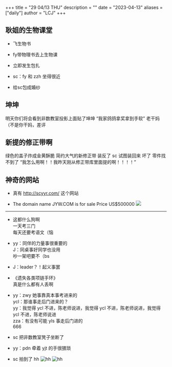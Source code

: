 +++
title = "29 04/13 THU"
description = ""
date = "2023-04-13"
aliases = ["daily"]
author = "LCJ"
+++

## 耿姐的生物课堂
- 飞生物书

- fy带物理书去上生物课

- 立即发生包扎

- sc：fy 和 zzh 坐得很近

- 给sc包成婚纱

## 坤坤
明天你们将会看到非数教室投影上面贴了坤坤
“我家鸽鸽拿奖拿到手软”
老干妈（不是你干妈，差评

## 新提的修正带啊
绿色的盖子炸成金黄酥脆
简约大气的新修正带
装反了
sc 试图装回来
坏了
零件找不到了
“我怎么用啊！！我昨天刚从修正带库里面提的啊！！！！”

## 神奇的网站
- 真有 http://scyyr.com/ 这个网站

- The domain name JYW.COM is for sale Price US$500000
![](https://cdn.xalaok.top/images/sbdaily/2023/04/13/The-domain-name-JYW.COM-is-for-sale.png)

---

- 这都什么狗啊  
一天考三门  
每天还要考语文（恼

- yy：同伴的力量事很重要的  
J：同桌事好同学也没用  
吵一架吧要不（bs

- J：leader？！起义事罢

- 《遗失各类项链手环》  
真是什么都有人丢啊

- yy：zwy 她事靠真本事考进来的  
ycl：那谁事走后门进来的？  
yy：我觉得 ycl 不进，陈老师说进，我觉得 ycl 不进，陈老师说进，我觉得 ycl 不进，陈老师说进  
zza：有没有可能 yls 事走后门进的  
666

- sc 把非数教室凳子坐断了

- yy：pdn 牵着 yjt 的手很猥琐

- sc 拍到了 hh
![hh](https://cdn.xalaok.top/images/sbdaily/2023/04/13/hh041301.png)
![hh](https://cdn.xalaok.top/images/sbdaily/2023/04/13/hh041302.png)
